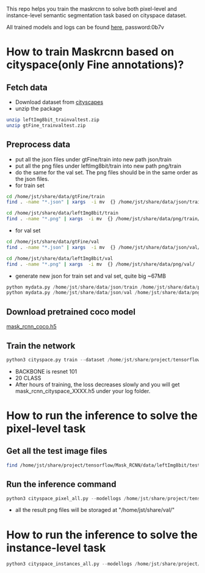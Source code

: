 This repo helps you train the maskrcnn to solve both pixel-level and instance-level semantic segmentation task based on cityspace dataset.

All trained models and logs can be found [here](https://pan.baidu.com/s/1syHIsfr4WqQZY_lzMxP5ng), password:0b7v 

# How to train Maskrcnn based on cityspace(only Fine annotations)?
## Fetch data
- Download dataset from [cityscapes](https://www.cityscapes-dataset.com/dataset-overview/)
- unzip the package  
```bash
unzip leftImg8bit_trainvaltest.zip  
unzip gtFine_trainvaltest.zip 
```

## Preprocess data 
- put all the json files under gtFine/train into new path json/train  
- put all the png files under leftImg8bit/train into new path png/train  
- do the same for the val set. The png files should be in the same order as the json files.  
- for train set
```bash
cd /home/jst/share/data/gtFine/train  
find . -name "*.json" | xargs  -i mv  {} /home/jst/share/data/json/train/  

cd /home/jst/share/data/leftImg8bit/train   
find . -name "*.png" | xargs  -i mv  {} /home/jst/share/data/png/train/
```

- for val set
```bash
cd /home/jst/share/data/gtFine/val  
find . -name "*.json" | xargs  -i mv  {} /home/jst/share/data/json/val/  

cd /home/jst/share/data/leftImg8bit/val  
find . -name "*.png" | xargs  -i mv  {} /home/jst/share/data/png/val/
```

- generate new json for train set and val set, quite big ~67MB
```python
python mydata.py /home/jst/share/data/json/train /home/jst/share/data/png/train  
python mydata.py /home/jst/share/data/json/val /home/jst/share/data/png/val
```

## Download pretrained coco model
[mask_rcnn_coco.h5](https://github.com/matterport/Mask_RCNN/releases/download/v2.1/mask_rcnn_balloon.h5)

## Train the network
```python
python3 cityspace.py train --dataset /home/jst/share/project/tensorflow/Mask_RCNN/data/ --model   /home/jst/share/project/tensorflow/Mask_RCNN/mask_rcnn_coco.h5 
```
- BACKBONE is resnet 101
- 20 CLASS  
- After hours of training, the loss decreases slowly and you will get mask_rcnn_cityspace_XXXX.h5 under your log folder.  


# How to run the inference to solve the pixel-level task  
## Get all the test image files
```bash
find /home/jst/share/project/tensorflow/Mask_RCNN/data/leftImg8bit/test/ -name "*.png" > aaa  
```

## Run the inference command
```python
python3 cityspace_pixel_all.py --modellogs /home/jst/share/project/tensorflow/Mask_RCNN/logs/cityspace20180526T1041/ --model /home/jst/share/project/tensorflow/Mask_RCNN/logs/cityspace20180526T1041/mask_rcnn_cityspace_0005.h5 --image_path /home/jst/share/project/tensorflow/Mask_RCNN/aaa  
```
- all the result png files will be storaged at "/home/jst/share/val/"

# How to run the inference to solve the instance-level task
```python
python3 cityspace_instances_all.py --modellogs /home/jst/share/project/tensorflow/Mask_RCNN/logs/cityspace20180526T1041/ --model /home/jst/share/project/tensorflow/Mask_RCNN/logs/cityspace20180526T1041/mask_rcnn_cityspace_0005.h5 --image_path /home/jst/share/project/tensorflow/Mask_RCNN/aaa 
```
